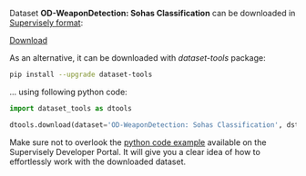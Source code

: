 Dataset **OD-WeaponDetection: Sohas Classification** can be downloaded in [Supervisely format](https://developer.supervisely.com/api-references/supervisely-annotation-json-format):

 [Download](https://assets.supervisely.com/supervisely-supervisely-assets-public/teams_storage/G/Q/Ib/2pXkxlyJx7EZEhnPJWmyis6tCeCyGDKmIs4u8JmSl14RntMZFgFAbY3blvMWJthhoVonUiF79yVd0d3CL4B1tU86PDeTPoVvaQ11SjZ7U4pjry5WkUT85zSFxgdZ.tar)

As an alternative, it can be downloaded with *dataset-tools* package:
``` bash
pip install --upgrade dataset-tools
```

... using following python code:
``` python
import dataset_tools as dtools

dtools.download(dataset='OD-WeaponDetection: Sohas Classification', dst_dir='~/dataset-ninja/')
```
Make sure not to overlook the [python code example](https://developer.supervisely.com/getting-started/python-sdk-tutorials/iterate-over-a-local-project) available on the Supervisely Developer Portal. It will give you a clear idea of how to effortlessly work with the downloaded dataset.

